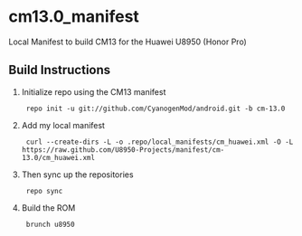 cm13.0_manifest
================

Local Manifest to build CM13 for the Huawei U8950 (Honor Pro)

Build Instructions
-----------------------------------------------------------------------------

1. Initialize repo using the CM13 manifest
    
        repo init -u git://github.com/CyanogenMod/android.git -b cm-13.0

2. Add my local manifest

        curl --create-dirs -L -o .repo/local_manifests/cm_huawei.xml -O -L https://raw.github.com/U8950-Projects/manifest/cm-13.0/cm_huawei.xml

3. Then sync up the repositories
 
        repo sync

4. Build the ROM

        brunch u8950

